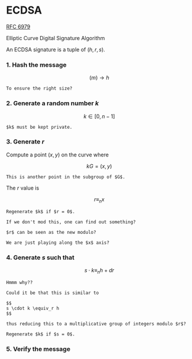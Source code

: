 # ECDSA

[RFC 6979](https://datatracker.ietf.org/doc/html/rfc6979)

Elliptic Curve Digital Signature Algorithm

An ECDSA signature is a tuple of $(h, r,s)$.

### 1. Hash the message

$$
(m) \rightarrow h
$$

```admonish hint title="Intuitions"
To ensure the right size?
```

### 2. Generate a random number $k$

$$
k \in [0,n-1]
$$

```admonish warning
$k$ must be kept private.
```

### 3. Generate $r$

Compute a point $(x,y)$ on the curve where

$$
kG = (x,y)
$$

```admonish hint title="Intuitions"
This is another point in the subgroup of $G$.
```

The $r$ value is

$$
r \equiv_n x
$$

```admonish warning
Regenerate $k$ if $r = 0$.
```

```admonish hint title="Intuitions"
If we don't mod this, one can find out something?

$r$ can be seen as the new modulo?

We are just playing along the $x$ axis?
```

### 4. Generate $s$ such that

$$
s \cdot k \equiv_n h + dr
$$

```admonish hint title="Intuitions"
Hmmm why??

Could it be that this is similar to 

$$
s \cdot k \equiv_r h
$$

thus reducing this to a multiplicative group of integers modulo $r$?
```

```admonish warning
Regenerate $k$ if $s = 0$.
```

### 5. Verify the message
